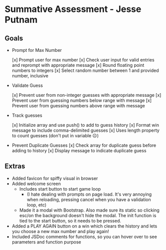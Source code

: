 # Summative Assessment - Jesse Putnam

## Goals

- Prompt for Max Number

  [x] Prompt user for max number
  [x] Check user input for valid entries and reprompt with appropriate message
  [x] Round floating point numbers to integers
  [x] Select random number between 1 and provided number, inclusive

- Validate Guess

  [x] Prevent user from non-integer guesses with appropriate message
  [x] Prevent user from guessing numbers below range with message
  [x] Prevent user from guessing numbers above range with message

- Track guesses

  [x] Initialize array and use push() to add to guess history
  [x] Format win message to include comma-delimited guesses
  [x] Uses length property to count guesses (don't put in variable :frowning_face:)

- Prevent Duplicate Guesses
  [x] Check array for duplicate guess before adding to history
  [x] Display message to indicate duplicate guess

## Extras

- Added favicon for spiffy visual in browser
- Added welcome screen
  - Includes start button to start game loop
    - (I hate dealing with prompts on page load. It's very annoying when reloading, pressing cancel when you have a validation loop, etc)
  - Made it a modal with Bootstrap. Also made sure its static so clicking esc/on the background doesn't hide the modal. The init function is tied to the start button, so it needs to be pressed.
- Added a PLAY AGAIN button on a win which clears the history and lets you choose a new max number and play again!
- Included JSDoc comments for functions, so you can hover over to see parameters and function purpose
